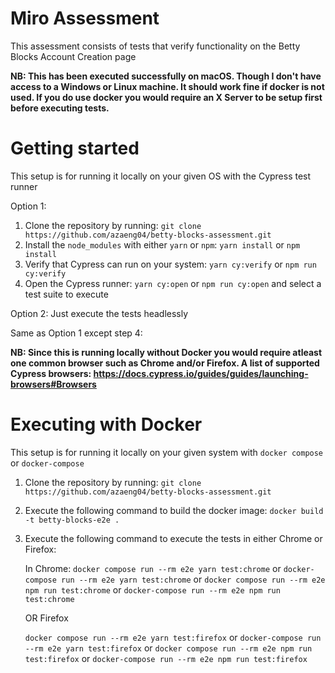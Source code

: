 # Miro Assessment

This assessment consists of tests that verify functionality on the Betty Blocks Account Creation page

**NB: This has been executed successfully on macOS. Though I don't have access to a Windows or Linux machine. It should work fine if docker is not used. If you do use docker you would require an X Server to be setup first before executing tests.**

# Getting started

This setup is for running it locally on your given OS with the Cypress test runner

Option 1:

1.  Clone the repository by running: `git clone https://github.com/azaeng04/betty-blocks-assessment.git`
2.  Install the `node_modules` with either `yarn` or `npm`: `yarn install` or `npm install`
3.  Verify that Cypress can run on your system: `yarn cy:verify` or
    `npm run cy:verify`
4.  Open the Cypress runner: `yarn cy:open` or `npm run cy:open` and select a test suite to execute

Option 2: Just execute the tests headlessly

Same as Option 1 except step 4:

**NB: Since this is running locally without Docker you would require atleast one common browser such as Chrome and/or Firefox. A list of supported Cypress browsers: https://docs.cypress.io/guides/guides/launching-browsers#Browsers**

# Executing with Docker

This setup is for running it locally on your given system with `docker compose` or `docker-compose`

1. Clone the repository by running: `git clone https://github.com/azaeng04/betty-blocks-assessment.git`
2. Execute the following command to build the docker image: `docker build -t betty-blocks-e2e .`
3. Execute the following command to execute the tests in either Chrome or Firefox:

   In Chrome:
   `docker compose run --rm e2e yarn test:chrome` or
   `docker-compose run --rm e2e yarn test:chrome` or
   `docker compose run --rm e2e npm run test:chrome` or
   `docker-compose run --rm e2e npm run test:chrome`

   OR Firefox

   `docker compose run --rm e2e yarn test:firefox` or
   `docker-compose run --rm e2e yarn test:firefox` or
   `docker compose run --rm e2e npm run test:firefox` or
   `docker-compose run --rm e2e npm run test:firefox`
